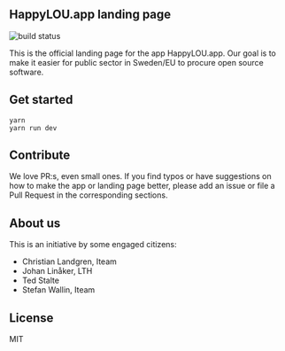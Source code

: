 ## HappyLOU.app landing page

![build status](https://github.com/upphandling/landing-page/actions/workflows/publish.yaml/badge.svg)

This is the official landing page for the app HappyLOU.app. Our goal is to make it easier for public sector in Sweden/EU to procure open source software.

## Get started

    yarn
    yarn run dev

## Contribute

We love PR:s, even small ones. If you find typos or have suggestions on how to make the app or landing page better, please add an issue or file a Pull Request in the corresponding sections.

## About us

This is an initiative by some engaged citizens:

- Christian Landgren, Iteam
- Johan Linåker, LTH
- Ted Stalte
- Stefan Wallin, Iteam

## License

MIT
